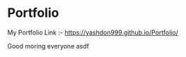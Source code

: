 # Portfolio
My Portfolio Link :-
https://yashdon999.github.io/Portfolio/

Good moring everyone
asdf
